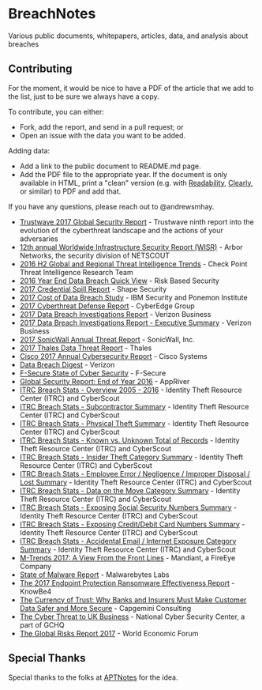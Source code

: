 # BreachNotes
Various public documents, whitepapers, articles, data, and analysis about breaches

## Contributing
For the moment, it would be nice to have a PDF of the article that we add to the list, just to be sure we always have a copy.

To contribute, you can either:
* Fork, add the report, and send in a pull request; or
* Open an issue with the data you want to be added.

Adding data:
* Add a link to the public document to README.md page.
* Add the PDF file to the appropriate year. If the document is only available in HTML, print a "clean" version (e.g. with [Readability](https://readability.com/), [Clearly](https://evernote.com/clearly/), or similar) to PDF and add that.

If you have any questions, please reach out to @andrewsmhay.

* [Trustwave 2017 Global Security Report](../2017/2017%20Trustwave%20Global%20Security%20Report-FINAL-6-20-2017.pdf) - Trustwave ninth report into the evolution of the cyberthreat landscape and the actions of your adversaries
* [12th annual Worldwide Infrastructure Security Report (WISR)](../2017/12th_Worldwide_Infrastructure_Security_Report.pdf.pdf) - Arbor Networks, the security division of NETSCOUT
* [2016 H2 Global and Regional Threat Intelligence Trends](../2017/H2_SummaryRegions_Report_170213_A.cleaned.pdf) - Check Point Threat Intelligence Research Team
* [2016 Year End Data Breach Quick View](../2017/2016%20Year%20End%20Data%20Breach%20QuickView%20Report.pdf) - Risk Based Security
* [2017 Credential Spill Report](../2017/Shape-2017-Credential-Spill-Report.pdf) - Shape Security
* [2017 Cost of Data Breach Study](../2017/SEL03130WWEN.PDF) - IBM Security and Ponemon Institute
* [2017 Cyberthreat Defense Report](../2017/CyberEdge-2017-CDR-report.pdf) - CyberEdge Group
* [2017 Data Breach Investigations Report](../2017/rp_DBIR_2017_Report_en_xg.pdf) - Verizon Business
* [2017 Data Breach Investigations Report - Executive Summary](../2017/rp_DBIR_2017_Report_execsummary_en_xg.pdf) - Verizon Business
* [2017 SonicWall Annual Threat Report](../2017/2017-sonicwall-annual-threat-report-white-paper-24934.pdf) - SonicWall, Inc.
* [2017 Thales Data Threat Report](../2017/Thales_2017_Data_Threat_Report-Global_Edition.pdf) - Thales
* [Cisco 2017 Annual Cybersecurity Report](../2017/Cisco_Annual_Cybersecurity_Report_2017.pdf) - Cisco Systems
* [Data Breach Digest](../2017/rp_data-breach-digest-2017-perspective-is-reality_xg_en.pdf) - Verizon
* [F-Secure State of Cyber Security](../2017/cyber-security-report-2017.pdf) - F-Secure
* [Global Security Report: End of Year 2016](../2017/Global%20Security%20Report%20EOY%202016.pdf) - AppRiver
* [ITRC Breach Stats - Overview 2005 - 2016](../2017/Overview2005-2016Final.pdf) - Identity Theft Resource Center (ITRC) and CyberScout
* [ITRC Breach Stats - Subcontractor Summary](../2017/ITRCBreachStatsSubcontractorSummary2016.pdf) - Identity Theft Resource Center (ITRC) and CyberScout
* [ITRC Breach Stats - Physical Theft Summary](../2017/ITRCBreachStatsPhysicalTheftSummary2016.pdf) - Identity Theft Resource Center (ITRC) and CyberScout
* [ITRC Breach Stats - Known vs. Unknown Total of Records](../2017/ITRCBreachStatsKnownvsUnknownRecordsSummary2016.pdf) - Identity Theft Resource Center (ITRC) and CyberScout
* [ITRC Breach Stats - Insider Theft Category Summary](../2017/ITRCBreachStatsInsiderTheftSummary2016.pdf) - Identity Theft Resource Center (ITRC) and CyberScout
* [ITRC Breach Stats - Employee Error / Negligence / Improper Disposal / Lost Summary](../2017/ITRCBreachStatsEmployeeErrorNegligenceSummary2016.pdf) - Identity Theft Resource Center (ITRC) and CyberScout
* [ITRC Breach Stats - Data on the Move Category Summary](../2017/ITRCBreachStatsDataOnTheMoveSummary2016.pdf) - Identity Theft Resource Center (ITRC) and CyberScout
* [ITRC Breach Stats - Exposing Social Security Numbers Summary](../2017/ITRCBreachStatsBreachExposingSSNSummary2016.pdf) - Identity Theft Resource Center (ITRC) and CyberScout
* [ITRC Breach Stats - Exposing Credit/Debit Card Numbers Summary](../2017/ITRCBreachStatsBreachExposingCC_DCSummary2016.pdf) - Identity Theft Resource Center (ITRC) and CyberScout
* [ITRC Breach Stats - Accidental Email / Internet Exposure Category Summary](../2017/ITRCBreachStatsAccidentalExposureSummary2016.pdf) - Identity Theft Resource Center (ITRC) and CyberScout
* [M-Trends 2017: A View From the Front Lines](../2017/RPT-M-Trends-2017.pdf) - Mandiant, a FireEye Company
* [State of Malware Report](../2017/stateofmalware.pdf) - Malwarebytes Labs
* [The 2017 Endpoint Protection Ransomware Effectiveness Report](../2017/Endpoint%20Protection%20Ransomware%20Effectiveness%20Report.pdf) - KnowBe4
* [The Currency of Trust: Why Banks and Insurers Must Make Customer Data Safer and More Secure](../2017/GRR17_Report_web.pdf) - Capgemini Consulting
* [The Cyber Threat to UK Business](../2017/The%20Cyber%20Threat%20to%20UK%20Business.pdf) - National Cyber Security Center, a part of GCHQ
* [The Global Risks Report 2017](../2017/GRR17_Report_web.pdf) - World Economic Forum

## Special Thanks
Special thanks to the folks at [APTNotes](https://github.com/kbandla/APTnotes) for the idea.
